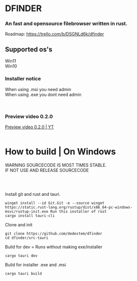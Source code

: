 
# DFINDER
### An fast and opensource filebrowser written in rust. 
Roadmap: https://trello.com/b/DSGNLd6k/dfinder

## Supported os's
Win11 \
Win10 


### Installer notice
When using .msi you need admin \
When using .exe you dont need admin

<br>
<h3>Preview video 0.2.0</h3>
<a href="https://youtu.be/9asUwgz0W-0">Preview video 0.2.0 | YT</a>
<br>
<br>
<h1>How to build | On Windows</h1>


   WARNING SOURCECODE IS MOST TIMES STABLE.<br>
   IF NOT USE AND RELEASE SOURCECODE<br>

<br>
<br>

Install git and rust and tauri.
```batch
winget install --id Git.Git -e --source winget
https://static.rust-lang.org/rustup/dist/x86_64-pc-windows-msvc/rustup-init.exe Run this installer of rust
cargo install tauri-cli
```

Clone and init
```batch
git clone https://github.com/dedestem/dfinder
cd dfinder/src-tauri
```

Build for dev = Runs without making exe/installer
```batch
cargo tauri dev
```

Build for installer .exe and .msi
```batch
cargo tauri build
```

